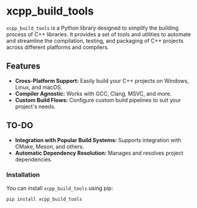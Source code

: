 # xcpp_build_tools

`xcpp_build_tools` is a Python library designed to simplify the building process of C++ libraries. It provides a set of tools and utilities to automate and streamline the compilation, testing, and packaging of C++ projects across different platforms and compilers.

## Features

- **Cross-Platform Support:** Easily build your C++ projects on Windows, Linux, and macOS.
- **Compiler Agnostic:** Works with GCC, Clang, MSVC, and more.
- **Custom Build Flows:** Configure custom build pipelines to suit your project's needs.

## TO-DO

- **Integration with Popular Build Systems:** Supports integration with CMake, Meson, and others.
- **Automatic Dependency Resolution:** Manages and resolves project dependencies.
### Installation


You can install `xcpp_build_tools` using pip:

```bash
pip install xcpp_build_tools 
```
